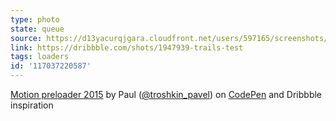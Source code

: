 ```yaml
---
type: photo
state: queue
source: https://d13yacurqjgara.cloudfront.net/users/597165/screenshots/1947939/squareflip1.gif
link: https://dribbble.com/shots/1947939-trails-test
tags: loaders
id: '117037220587'
---
```

<p data-height="332" data-theme-id="6516" data-slug-hash="gbNKXY" data-default-tab="result" data-user="Maseone" class='codepen'><a href='http://codepen.io/Maseone/pen/gbNKXY/'>Motion preloader 2015</a> by Paul (<a href='http://codepen.io/Maseone'>@troshkin_pavel</a>) on <a href='http://codepen.io'>CodePen</a> and Dribbble inspiration</p>
